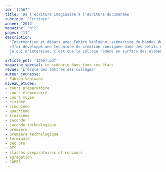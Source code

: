 ```yaml
---
id: '12567'
title: 'De l’écriture imaginaire à l’écriture documentée'
rubrique: 'Écriture'
annee: '2013'
magazine: 'n°2'
pages: '11'
description: 
  'Intervention et débats avec Fabien Vehlmann, scénariste de bandes dessinées et de films d’animation.
  «J’ai développé une technique de création consignée dans des petits carnets intitulés “Les histoires qui n’existent pas”. Le principe est celui des collages surréalistes. Je découpe plein de photos, et je les pose sur un grand tableau de liège. Puis, au hasard, je balance sur les photos des titres de films, eux aussi préalablement découpés. Je vois si cela m’évoque quelque chose, et, si oui, je colle dans le carnet.
  Ce qui m’intéresse, c’est que le collage ramène en surface des éléments de l’inconscient. Avec ces carnets, je me constitue un stock d’idées que je relis régulièrement, au moment d’écrire un scénario, en me demandant si je vais pouvoir les utiliser. »
  '
article_pdf: '12567.pdf'
magazine_special: Le scénario dans tous ses états
revue: 'L’école des lettres des collèges'
auteur_jeunesse:
- Fabien Vehlmann
niveau_etudes:
- cours préparatoire
- cours élémentaire
- cours moyen
- sixième
- cinquième
- quatrième
- troisième
- seconde
- seconde technologique
- première
- première technologique
- terminale
- bac pro
- BTS
- classes préparatoires et concours
- agrégation
- CAPES
---
```

